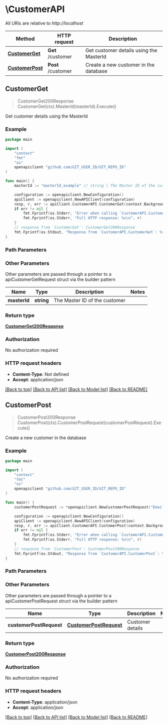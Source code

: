 # \CustomerAPI

All URIs are relative to *http://localhost*

Method | HTTP request | Description
------------- | ------------- | -------------
[**CustomerGet**](CustomerAPI.md#CustomerGet) | **Get** /customer | Get customer details using the MasterId
[**CustomerPost**](CustomerAPI.md#CustomerPost) | **Post** /customer | Create a new customer in the database



## CustomerGet

> CustomerGet200Response CustomerGet(ctx).MasterId(masterId).Execute()

Get customer details using the MasterId

### Example

```go
package main

import (
	"context"
	"fmt"
	"os"
	openapiclient "github.com/GIT_USER_ID/GIT_REPO_ID"
)

func main() {
	masterId := "masterId_example" // string | The Master ID of the customer

	configuration := openapiclient.NewConfiguration()
	apiClient := openapiclient.NewAPIClient(configuration)
	resp, r, err := apiClient.CustomerAPI.CustomerGet(context.Background()).MasterId(masterId).Execute()
	if err != nil {
		fmt.Fprintf(os.Stderr, "Error when calling `CustomerAPI.CustomerGet``: %v\n", err)
		fmt.Fprintf(os.Stderr, "Full HTTP response: %v\n", r)
	}
	// response from `CustomerGet`: CustomerGet200Response
	fmt.Fprintf(os.Stdout, "Response from `CustomerAPI.CustomerGet`: %v\n", resp)
}
```

### Path Parameters



### Other Parameters

Other parameters are passed through a pointer to a apiCustomerGetRequest struct via the builder pattern


Name | Type | Description  | Notes
------------- | ------------- | ------------- | -------------
 **masterId** | **string** | The Master ID of the customer | 

### Return type

[**CustomerGet200Response**](CustomerGet200Response.md)

### Authorization

No authorization required

### HTTP request headers

- **Content-Type**: Not defined
- **Accept**: application/json

[[Back to top]](#) [[Back to API list]](../README.md#documentation-for-api-endpoints)
[[Back to Model list]](../README.md#documentation-for-models)
[[Back to README]](../README.md)


## CustomerPost

> CustomerPost200Response CustomerPost(ctx).CustomerPostRequest(customerPostRequest).Execute()

Create a new customer in the database

### Example

```go
package main

import (
	"context"
	"fmt"
	"os"
	openapiclient "github.com/GIT_USER_ID/GIT_REPO_ID"
)

func main() {
	customerPostRequest := *openapiclient.NewCustomerPostRequest("Email_example", "Name_example", "Plan_example", "Algorithm_example", "Platform_example") // CustomerPostRequest | Customer details

	configuration := openapiclient.NewConfiguration()
	apiClient := openapiclient.NewAPIClient(configuration)
	resp, r, err := apiClient.CustomerAPI.CustomerPost(context.Background()).CustomerPostRequest(customerPostRequest).Execute()
	if err != nil {
		fmt.Fprintf(os.Stderr, "Error when calling `CustomerAPI.CustomerPost``: %v\n", err)
		fmt.Fprintf(os.Stderr, "Full HTTP response: %v\n", r)
	}
	// response from `CustomerPost`: CustomerPost200Response
	fmt.Fprintf(os.Stdout, "Response from `CustomerAPI.CustomerPost`: %v\n", resp)
}
```

### Path Parameters



### Other Parameters

Other parameters are passed through a pointer to a apiCustomerPostRequest struct via the builder pattern


Name | Type | Description  | Notes
------------- | ------------- | ------------- | -------------
 **customerPostRequest** | [**CustomerPostRequest**](CustomerPostRequest.md) | Customer details | 

### Return type

[**CustomerPost200Response**](CustomerPost200Response.md)

### Authorization

No authorization required

### HTTP request headers

- **Content-Type**: application/json
- **Accept**: application/json

[[Back to top]](#) [[Back to API list]](../README.md#documentation-for-api-endpoints)
[[Back to Model list]](../README.md#documentation-for-models)
[[Back to README]](../README.md)

